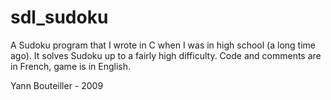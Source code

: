 # sdl_sudoku
A Sudoku program that I wrote in C when I was in high school (a long time ago). It solves Sudoku up to a fairly high difficulty. Code and comments are in French, game is in English.

Yann Bouteiller - 2009
